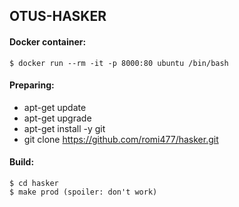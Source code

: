 ## OTUS-HASKER


#### Docker container:
    $ docker run --rm -it -p 8000:80 ubuntu /bin/bash

#### Preparing:

* apt-get update
* apt-get upgrade
* apt-get install -y git
* git clone https://github.com/romi477/hasker.git

#### Build:
    $ cd hasker
    $ make prod (spoiler: don't work)



